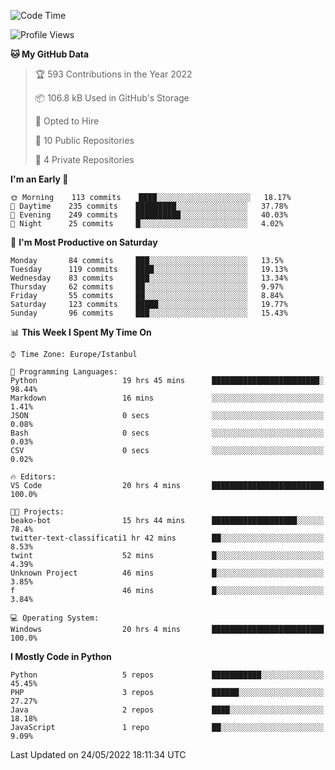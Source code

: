 <!--START_SECTION:waka-->
![Code Time](http://img.shields.io/badge/Code%20Time-230%20hrs%2035%20mins-blue)

![Profile Views](http://img.shields.io/badge/Profile%20Views-3-blue)

**🐱 My GitHub Data** 

> 🏆 593 Contributions in the Year 2022
 > 
> 📦 106.8 kB Used in GitHub's Storage 
 > 
> 💼 Opted to Hire
 > 
> 📜 10 Public Repositories 
 > 
> 🔑 4 Private Repositories  
 > 
**I'm an Early 🐤** 

```text
🌞 Morning    113 commits    ████░░░░░░░░░░░░░░░░░░░░░   18.17% 
🌆 Daytime    235 commits    █████████░░░░░░░░░░░░░░░░   37.78% 
🌃 Evening    249 commits    ██████████░░░░░░░░░░░░░░░   40.03% 
🌙 Night      25 commits     █░░░░░░░░░░░░░░░░░░░░░░░░   4.02%

```
📅 **I'm Most Productive on Saturday** 

```text
Monday       84 commits     ███░░░░░░░░░░░░░░░░░░░░░░   13.5% 
Tuesday      119 commits    ████░░░░░░░░░░░░░░░░░░░░░   19.13% 
Wednesday    83 commits     ███░░░░░░░░░░░░░░░░░░░░░░   13.34% 
Thursday     62 commits     ██░░░░░░░░░░░░░░░░░░░░░░░   9.97% 
Friday       55 commits     ██░░░░░░░░░░░░░░░░░░░░░░░   8.84% 
Saturday     123 commits    █████░░░░░░░░░░░░░░░░░░░░   19.77% 
Sunday       96 commits     ███░░░░░░░░░░░░░░░░░░░░░░   15.43%

```


📊 **This Week I Spent My Time On** 

```text
⌚︎ Time Zone: Europe/Istanbul

💬 Programming Languages: 
Python                   19 hrs 45 mins      ████████████████████████░   98.44% 
Markdown                 16 mins             ░░░░░░░░░░░░░░░░░░░░░░░░░   1.41% 
JSON                     0 secs              ░░░░░░░░░░░░░░░░░░░░░░░░░   0.08% 
Bash                     0 secs              ░░░░░░░░░░░░░░░░░░░░░░░░░   0.03% 
CSV                      0 secs              ░░░░░░░░░░░░░░░░░░░░░░░░░   0.02%

🔥 Editors: 
VS Code                  20 hrs 4 mins       █████████████████████████   100.0%

🐱‍💻 Projects: 
beako-bot                15 hrs 44 mins      ███████████████████░░░░░░   78.4% 
twitter-text-classificati1 hr 42 mins        ██░░░░░░░░░░░░░░░░░░░░░░░   8.53% 
twint                    52 mins             █░░░░░░░░░░░░░░░░░░░░░░░░   4.39% 
Unknown Project          46 mins             █░░░░░░░░░░░░░░░░░░░░░░░░   3.85% 
f                        46 mins             █░░░░░░░░░░░░░░░░░░░░░░░░   3.84%

💻 Operating System: 
Windows                  20 hrs 4 mins       █████████████████████████   100.0%

```

**I Mostly Code in Python** 

```text
Python                   5 repos             ███████████░░░░░░░░░░░░░░   45.45% 
PHP                      3 repos             ██████░░░░░░░░░░░░░░░░░░░   27.27% 
Java                     2 repos             ████░░░░░░░░░░░░░░░░░░░░░   18.18% 
JavaScript               1 repo              ██░░░░░░░░░░░░░░░░░░░░░░░   9.09%

```



 Last Updated on 24/05/2022 18:11:34 UTC
<!--END_SECTION:waka-->

<!--
**3nws/3nws** is a ✨ _special_ ✨ repository because its `README.md` (this file) appears on your GitHub profile.

Here are some ideas to get you started:

- 🔭 I’m currently working on ...
- 🌱 I’m currently learning ...
- 👯 I’m looking to collaborate on ...
- 🤔 I’m looking for help with ...
- 💬 Ask me about ...
- 📫 How to reach me: ...
- 😄 Pronouns: ...
- ⚡ Fun fact: ...
-->
